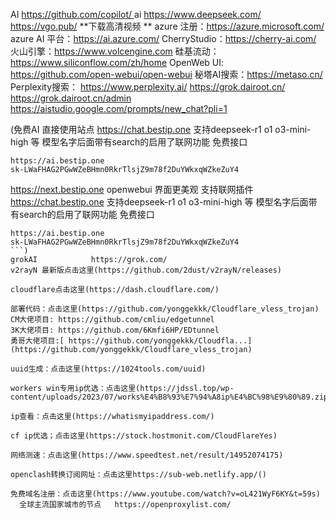 AI  [https://github.com/copilot/    ](https://github.com/copilot/)
ai   https://www.deepseek.com/
https://vgo.pub/  **下载高清视频
**
azure 注册：https://azure.microsoft.com/
azure AI 平台：https://ai.azure.com/
CherryStudio：https://cherry-ai.com/
火山引擎：https://www.volcengine.com
硅基流动：https://www.siliconflow.com/zh/home
OpenWeb UI:  https://github.com/open-webui/open-webui
秘塔AI搜索：https://metaso.cn/
Perplexity搜索： https://www.perplexity.ai/
https://grok.dairoot.cn/
https://grok.dairoot.cn/admin
https://aistudio.google.com/prompts/new_chat?pli=1




(免费AI
直接使用站点
https://chat.bestip.one
支持deepseek-r1 o1 o3-mini-high 等
模型名字后面带有search的启用了联网功能
免费接口
```
https://ai.bestip.one
sk-LWaFHAG2PGwWZeBHmn0RkrTlsjZ9m78f2DuYWkxqWZkeZuY4
```
https://next.bestip.one
openwebui 界面更美观 支持联网插件
https://chat.bestip.one
支持deepseek-r1 o1 o3-mini-high 等
模型名字后面带有search的启用了联网功能
免费接口
```
https://ai.bestip.one
sk-LWaFHAG2PGwWZeBHmn0RkrTlsjZ9m78f2DuYWkxqWZkeZuY4
```)
grokAI            https://grok.com/
v2rayN 最新版点击这里(https://github.com/2dust/v2rayN/releases)

cloudflare点击这里(https://dash.cloudflare.com/)

部署代码：点击这里(https://github.com/yonggekkk/Cloudflare_vless_trojan)
CM大佬项目: https://github.com/cmliu/edgetunnel
3K大佬项目: https://github.com/6Kmfi6HP/EDtunnel
勇哥大佬项目:[ https://github.com/yonggekkk/Cloudfla...](https://github.com/yonggekkk/Cloudflare_vless_trojan)

uuid生成：点击这里(https://1024tools.com/uuid)

workers win专用ip优选：点击这里(https://jdssl.top/wp-content/uploads/2023/07/works%E4%B8%93%E7%94%A8ip%E4%BC%98%E9%80%89.zip)

ip查看：点击这里(https://whatismyipaddress.com/)

cf ip优选；点击这里(https://stock.hostmonit.com/CloudFlareYes)

网络测速：点击这里(https://www.speedtest.net/result/14952074175)

openclash转换订阅网址：点击这里https://sub-web.netlify.app/()

免费域名注册：点击这里(https://www.youtube.com/watch?v=oL421WyF6KY&t=59s)
  全球主流国家城市的节点   https://openproxylist.com/
